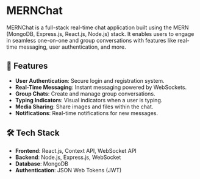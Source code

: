 # MERNChat

MERNChat is a full-stack real-time chat application built using the MERN (MongoDB, Express.js, React.js, Node.js) stack. It enables users to engage in seamless one-on-one and group conversations with features like real-time messaging, user authentication, and more.

## 🚀 Features

- **User Authentication**: Secure login and registration system.
- **Real-Time Messaging**: Instant messaging powered by WebSockets.
- **Group Chats**: Create and manage group conversations.
- **Typing Indicators**: Visual indicators when a user is typing.
- **Media Sharing**: Share images and files within the chat.
- **Notifications**: Real-time notifications for new messages.

## 🛠 Tech Stack

- **Frontend**: React.js, Context API, WebSocket API
- **Backend**: Node.js, Express.js, WebSocket
- **Database**: MongoDB
- **Authentication**: JSON Web Tokens (JWT)
